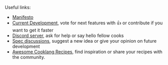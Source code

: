 Useful links:
- [Manifesto](https://github.com/cooklang/.github/blob/main/MANIFESTO.md)
- [Current Development](https://github.com/orgs/cooklang/projects), vote for next features with 👍 or contribute if you want to get it faster
- [Discord server](https://discord.gg/zReB3s3Q), ask for help or say hello fellow cooks
- [Spec discussions](https://github.com/cooklang/spec/discussions), suggest a new idea or give your opinion on future development
- [Awesome Cooklang Recipes](https://github.com/cooklang/awesome-cooklang-recipes), find inspiration or share your recipes with the community.

